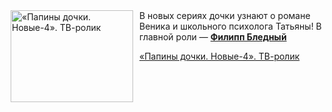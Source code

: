 <!--2025-08-06 11:00:15-->
<div class="yb">
  <div class="rss kino_kino"><a href="https://www.kino-teatr.ru/video/52209/" title="«Папины дочки. Новые-4». ТВ-ролик"><img src="https://www.kino-teatr.ru/video/9/0/52209/poster.jpg" width="196" height="147" align="left" hspace="5" style="margin: 0px 10px 0px 5px" alt="«Папины дочки. Новые-4». ТВ-ролик"/></a>В новых сериях дочки узнают о романе Веника и школьного психолога Татьяны&#33; В главной роли — <a href=https://www.kino-teatr.ru/kino/acter/m/ros/5353/bio/ target=_blank><strong>Филипп Бледный</strong></a> <p class="titl"><a href="https://www.kino-teatr.ru/video/52209/">«Папины дочки. Новые-4». ТВ-ролик</a></p></div>
</div>
